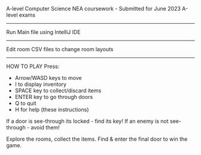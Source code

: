 A-level Computer Science NEA coursework - Submitted for June 2023 A-level exams

---

Run Main file using IntelliJ IDE

---

Edit room CSV files to change room layouts

---

HOW TO PLAY
Press:
  * Arrow/WASD keys to move
  * I to display inventory
  * SPACE key to collect/discard items
  * ENTER key to go through doors
  * Q to quit
  * H for help (these instructions)

If a door is see-through its locked - find its key!
If an enemy is not see-through -  avoid them!

Explore the rooms, collect the items.
Find & enter the final door to win the game.


